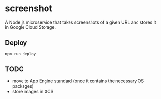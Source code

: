 # screenshot

A Node.js microservice that takes screenshots of a given URL and stores it in Google Cloud Storage.

## Deploy

`npm run deploy`

## TODO

- move to App Engine standard (once it contains the necessary OS packages)
- store images in GCS